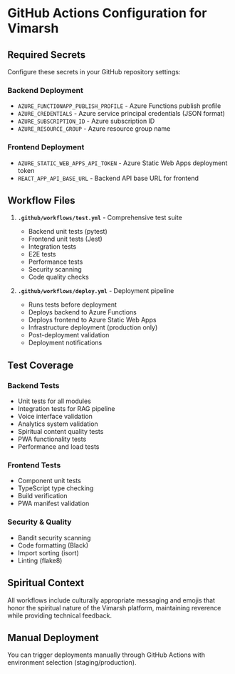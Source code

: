 # GitHub Actions Configuration for Vimarsh

## Required Secrets

Configure these secrets in your GitHub repository settings:

### Backend Deployment
- `AZURE_FUNCTIONAPP_PUBLISH_PROFILE` - Azure Functions publish profile
- `AZURE_CREDENTIALS` - Azure service principal credentials (JSON format)
- `AZURE_SUBSCRIPTION_ID` - Azure subscription ID
- `AZURE_RESOURCE_GROUP` - Azure resource group name

### Frontend Deployment
- `AZURE_STATIC_WEB_APPS_API_TOKEN` - Azure Static Web Apps deployment token
- `REACT_APP_API_BASE_URL` - Backend API base URL for frontend

## Workflow Files

1. **`.github/workflows/test.yml`** - Comprehensive test suite
   - Backend unit tests (pytest)
   - Frontend unit tests (Jest)
   - Integration tests
   - E2E tests
   - Performance tests
   - Security scanning
   - Code quality checks

2. **`.github/workflows/deploy.yml`** - Deployment pipeline
   - Runs tests before deployment
   - Deploys backend to Azure Functions
   - Deploys frontend to Azure Static Web Apps
   - Infrastructure deployment (production only)
   - Post-deployment validation
   - Deployment notifications

## Test Coverage

### Backend Tests
- Unit tests for all modules
- Integration tests for RAG pipeline
- Voice interface validation
- Analytics system validation
- Spiritual content quality tests
- PWA functionality tests
- Performance and load tests

### Frontend Tests
- Component unit tests
- TypeScript type checking
- Build verification
- PWA manifest validation

### Security & Quality
- Bandit security scanning
- Code formatting (Black)
- Import sorting (isort)
- Linting (flake8)

## Spiritual Context

All workflows include culturally appropriate messaging and emojis that honor the spiritual nature of the Vimarsh platform, maintaining reverence while providing technical feedback.

## Manual Deployment

You can trigger deployments manually through GitHub Actions with environment selection (staging/production).
